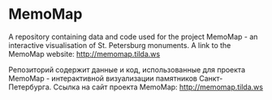 # MemoMap
A repository containing data and code used for the project MemoMap - an interactive visualisation of St. Petersburg monuments. 
A link to the MemoMap website: http://memomap.tilda.ws

Репозиторий содержит данные и код, использованные для проекта MemoMap - интерактивной визуализации памятников Санкт-Петербурга.
Ссылка на сайт проекта MemoMap: http://memomap.tilda.ws 
